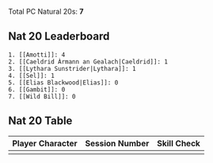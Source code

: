 
Total PC Natural 20s:  **7**

## Nat 20 Leaderboard

	1. [[Amotti]]: 4
	2. [[Caeldrid Àrmann an Gealach|Caeldrid]]: 1
	3. [[Lythara Sunstrider|Lythara]]: 1
	4. [[Sel]]: 1
	5. [[Elias Blackwood|Elias]]: 0
	6. [[Gambit]]: 0
	7. [[Wild Bill]]: 0

## Nat 20 Table

| Player Character | Session Number | Skill Check |
| ---------------- | -------------- | ----------- |
|                  |                |             |